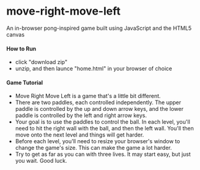 # move-right-move-left
An in-browser pong-inspired game built using JavaScript and the HTML5 canvas

#### How to Run
 - click "download zip"
 - unzip, and then launce "home.html" in your browser of choice

#### Game Tutorial
- Move Right Move Left is a game that's a little bit different.
- There are two paddles, each controlled independently. The upper paddle is controlled by the up and down arrow keys, and the lower paddle is controlled by the left and right arrow keys.
- Your goal is to use the paddles to control the ball. In each level, you'll need to hit the right wall with the ball, and then the left wall. You'll then move onto the next level and things will get harder.
- Before each level, you'll need to resize your browser's window to change the game's size. This can make the game a lot harder.
- Try to get as far as you can with three lives. It may start easy, but just you wait. Good luck.
